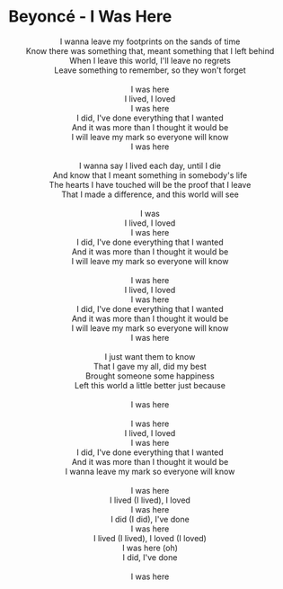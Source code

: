 # Beyoncé - I Was Here

<p style="text-align: center;">
  I wanna leave my footprints on the sands of time
  <br />
  Know there was something that, meant something that I left behind
  <br />
  When I leave this world, I'll leave no regrets
  <br />
  Leave something to remember, so they won't forget
  <br /><br />
  I was here
  <br />
  I lived, I loved
  <br />
  I was here
  <br />
  I did, I've done everything that I wanted
  <br />
  And it was more than I thought it would be
  <br />
  I will leave my mark so everyone will know
  <br />
  I was here
  <br /><br />
  I wanna say I lived each day, until I die
  <br />
  And know that I meant something in somebody's life
  <br />
  The hearts I have touched will be the proof that I leave
  <br />
  That I made a difference, and this world will see
  <br /><br />
  I was
  <br />
  I lived, I loved
  <br />
  I was here
  <br />
  I did, I've done everything that I wanted
  <br />
  And it was more than I thought it would be
  <br />
  I will leave my mark so everyone will know
  <br /><br />
  I was here
  <br />
  I lived, I loved
  <br />
  I was here
  <br />
  I did, I've done everything that I wanted
  <br />
  And it was more than I thought it would be
  <br />
  I will leave my mark so everyone will know
  <br />
  I was here
  <br /><br />
  I just want them to know
  <br />
  That I gave my all, did my best
  <br />
  Brought someone some happiness
  <br />
  Left this world a little better just because
  <br /><br />
  I was here
  <br /><br />
  I was here
  <br />
  I lived, I loved
  <br />
  I was here
  <br />
  I did, I've done everything that I wanted
  <br />
  And it was more than I thought it would be
  <br />
  I wanna leave my mark so everyone will know
  <br /><br />
  I was here
  <br />
  I lived (I lived), I loved
  <br />
  I was here
  <br />
  I did (I did), I've done
  <br />
  I was here
  <br />
  I lived (I lived), I loved (I loved)
  <br />
  I was here (oh)
  <br />
  I did, I've done
  <br /><br />
  I was here
</p>
